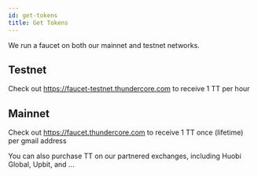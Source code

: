 ```yaml
---
id: get-tokens
title: Get Tokens
---
```

We run a faucet on both our mainnet and testnet networks.

## Testnet 

Check out https://faucet-testnet.thundercore.com to receive 1 TT per hour

## Mainnet

Check out https://faucet.thundercore.com to receive 1 TT once (lifetime) per gmail address

You can also purchase TT on our partnered exchanges, including Huobi Global, Upbit, and ...
 
